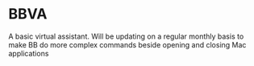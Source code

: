 # BBVA
A basic virtual assistant. 
Will be updating on a regular monthly basis to make BB do more complex commands beside opening and closing Mac applications
